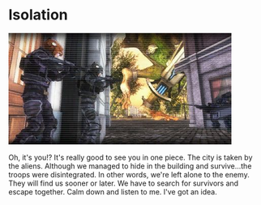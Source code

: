 # Isolation

![Isolation](../images/missions_thumbnails/M011.jpg)

Oh, it's you!?
It's really good to see you in one piece.
The city is taken by the aliens. Although we managed to hide in the building and survive...the troops were disintegrated. In other words, we're left alone to the enemy. They will find us sooner or later.
We have to search for survivors and escape together.
Calm down and listen to me.
I've got an idea.

